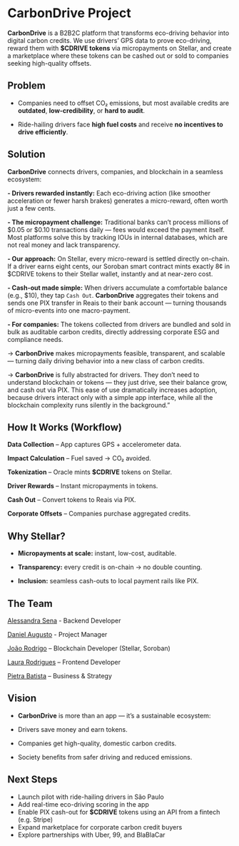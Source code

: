# CarbonDrive Project 

**CarbonDrive** is a B2B2C platform that transforms eco-driving behavior into digital carbon credits.
We use drivers’ GPS data to prove eco-driving, reward them with **$CDRIVE tokens** via micropayments on Stellar, and create a marketplace where these tokens can be cashed out or sold to companies seeking high-quality offsets.

## Problem

- Companies need to offset CO₂ emissions, but most available credits are **outdated**, **low-credibility**, or **hard to audit**.

- Ride-hailing drivers face **high fuel costs** and receive **no incentives to drive efficiently**.


## Solution

**CarbonDrive** connects drivers, companies, and blockchain in a seamless ecosystem:

**- Drivers rewarded instantly:** Each eco-driving action (like smoother acceleration or fewer harsh brakes) generates a micro-reward, often worth just a few cents.

**- The micropayment challenge:** Traditional banks can’t process millions of $0.05 or $0.10 transactions daily — fees would exceed the payment itself. Most platforms solve this by tracking IOUs in internal databases, which are not real money and lack transparency.

**- Our approach:** On Stellar, every micro-reward is settled directly on-chain. If a driver earns eight cents, our Soroban smart contract mints exactly 8¢ in $CDRIVE tokens to their Stellar wallet, instantly and at near-zero cost.

**- Cash-out made simple:** When drivers accumulate a comfortable balance (e.g., $10), they tap `Cash Out`. **CarbonDrive** aggregates their tokens and sends one PIX transfer in Reais to their bank account — turning thousands of micro-events into one macro-payment.

**- For companies:** The tokens collected from drivers are bundled and sold in bulk as auditable carbon credits, directly addressing corporate ESG and compliance needs.

→ **CarbonDrive** makes micropayments feasible, transparent, and scalable — turning daily driving behavior into a new class of carbon credits. 

→ **CarbonDrive** is fully abstracted for drivers. They don’t need to understand blockchain or tokens — they just drive, see their balance grow, and cash out via PIX. This ease of use dramatically increases adoption, because drivers interact only with a simple app interface, while all the blockchain complexity runs silently in the background.”

## How It Works (Workflow)

**Data Collection** – App captures GPS + accelerometer data.

**Impact Calculation** – Fuel saved → CO₂ avoided.

**Tokenization** – Oracle mints **$CDRIVE** tokens on Stellar.

**Driver Rewards** – Instant micropayments in tokens.

**Cash Out** – Convert tokens to Reais via PIX.

**Corporate Offsets** – Companies purchase aggregated credits.

## Why Stellar?

- **Micropayments at scale:** instant, low-cost, auditable.

- **Transparency:** every credit is on-chain → no double counting.

- **Inclusion:** seamless cash-outs to local payment rails like PIX.

## The Team

[Alessandra Sena](https://www.linkedin.com/in/alessandra-ns-sena?utm_source=share&utm_campaign=share_via&utm_content=profile&utm_medium=android_app) - Backend Developer 

[Daniel Augusto](https://www.linkedin.com/in/danielaraujogonncalves/) - Project Manager

[João Rodrigo](https://www.linkedin.com/in/joaorodrigodias) – Blockchain Developer (Stellar, Soroban)

[Laura Rodrigues](www.linkedin.com/in/laura-rodrigues31) – Frontend Developer

[Pietra Batista](https://www.linkedin.com/in/pietrabatista) – Business & Strategy

## Vision

- **CarbonDrive** is more than an app — it’s a sustainable ecosystem:

- Drivers save money and earn tokens.

- Companies get high-quality, domestic carbon credits.

- Society benefits from safer driving and reduced emissions.

## Next Steps
- Launch pilot with ride-hailing drivers in São Paulo  
- Add real-time eco-driving scoring in the app  
- Enable PIX cash-out for **$CDRIVE** tokens using an API from a fintech (e.g. Stripe)
- Expand marketplace for corporate carbon credit buyers  
- Explore partnerships with Uber, 99, and BlaBlaCar


